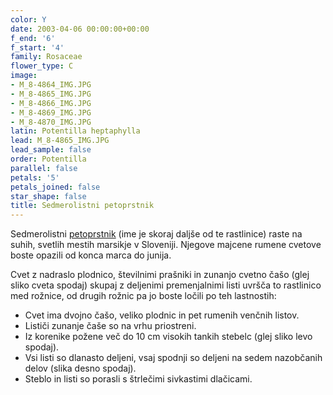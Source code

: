 ```yaml
---
color: Y
date: 2003-04-06 00:00:00+00:00
f_end: '6'
f_start: '4'
family: Rosaceae
flower_type: C
image:
- M_8-4864_IMG.JPG
- M_8-4865_IMG.JPG
- M_8-4866_IMG.JPG
- M_8-4869_IMG.JPG
- M_8-4870_IMG.JPG
latin: Potentilla heptaphylla
lead: M_8-4865_IMG.JPG
lead_sample: false
order: Potentilla
parallel: false
petals: '5'
petals_joined: false
star_shape: false
title: Sedmerolistni petoprstnik
---
```

Sedmerolistni [petoprstnik](../../genus/potentilla/) (ime je skoraj daljše od te rastlinice) raste na suhih, svetlih mestih marsikje v Sloveniji. Njegove majcene rumene cvetove boste opazili od konca marca do junija.

Cvet z nadraslo plodnico, številnimi prašniki in zunanjo cvetno čašo (glej sliko cveta spodaj) skupaj z deljenimi premenjalnimi listi uvršča to rastlinico med rožnice, od drugih rožnic pa jo boste ločili po teh lastnostih:

-   Cvet ima dvojno čašo, veliko plodnic in pet rumenih venčnih listov.
-   Lističi zunanje čaše so na vrhu priostreni.
-   Iz korenike požene več do 10 cm visokih tankih stebelc (glej sliko levo spodaj).
-   Vsi listi so dlanasto deljeni, vsaj spodnji so deljeni na sedem nazobčanih delov (slika desno spodaj).
-   Steblo in listi so porasli s štrlečimi sivkastimi dlačicami.
